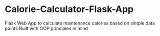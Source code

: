 # Calorie-Calculator-Flask-App
Flask Web App to calculate maintenance calories based on simple data points
Built with OOP principles in mind
